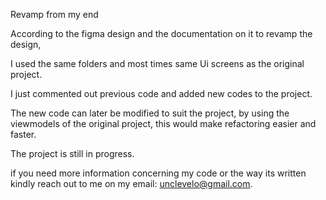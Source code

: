 Revamp from my end

According to the figma design and the documentation on it to revamp the design,

I used the same folders and most times same Ui screens as the original project.

I just commented out previous code and added new codes to the project.

The new code can later be modified to suit the project, by using the viewmodels of the original project, this would make refactoring easier and faster.

The project is still in progress.

if you need more information concerning my code or the way its written kindly reach out to me on my email: unclevelo@gmail.com.
